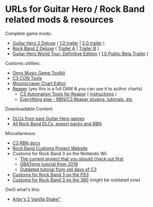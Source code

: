 # URLs for Guitar Hero / Rock Band related mods & resources

Complete game mods:
- [Guitar Hero 2 Deluxe](https://gh2-deluxe.neocities.org) ( [1.0 trailer](https://www.youtube.com/watch?v=iQTEmyWXvKA) | [2.0 trailer](https://www.youtube.com/watch?v=jWCUA6ekpL0) )
- [Rock Band 2 Deluxe](https://rb2-deluxe.neocities.org/) ( [Trailer A](https://www.youtube.com/watch?v=r75fvtEyZKI) | [Trailer B](https://www.youtube.com/watch?v=3uJfce3MoGs) )
- [Guitar Hero World Tour: Definitive Edition](https://ghwt.de) ( [1.0 Public Beta Trailer](https://www.youtube.com/watch?v=r75fvtEyZKI) )

Customs utilities:
- [Onyx Music Game Toolkit](https://github.com/mtolly/onyxite-customs)
- [C3 CON Tools](https://drive.google.com/file/d/1R4NaC6f0pcATiZogARl_4sWtoG7LLifo/view)
- [Moonscraper Chart Editor](https://github.com/FireFox2000000/Moonscraper-Chart-Editor)
- [Reaper](https://www.reaper.fm/download.php) (yes this is a full DAW & you can use it to author charts)
  - [C3 Automation Tools for Reaper](https://github.com/abefacciazzi/CAT/releases/) ( [instructions](https://rhythmgamingworld.com/forums/topic/c3-automation-tools-2/) )
  - [Everything else - RBN/C3 Reaper plugins, tutorials, etc](https://rhythmgamingworld.com/forums/topic/list-of-all-authoring-stuff-reaper-magma-tutorials-etc/)

Downloadable Content:
- [DLCs from past Guitar Hero games](https://www.youtube.com/watch?v=dJGubv1gqMk)
- [All Rock Band DLCs, export packs and RBN](https://www.youtube.com/watch?v=QFdE9tk7aXE)

Miscellaneous:
- [C3 RBN docs](http://docs.c3universe.com/rbndocs/)
- [Rock Band Customs Project Website](https://rock-band-customs.gitlab.io)
- Customs for Rock Band 3 on the Nintendo Wii
  - [The current project that you should check out first](https://gitlab.com/rock-band-customs/wii-vwii-dolphin)
  - [GBATemp tutorial from 2019](https://gbatemp.net/threads/a-guide-to-creating-rock-band-3-custom-songs.534832/)
  - [Outdated tutorial from old days of C3](https://rhythmgamingworld.com/forums/topic/how-to-playing-customs-on-wii/)
- [Customs for Rock Band 3 on the PS3](https://gitlab.com/rock-band-customs/playstation/-/wikis/home)
- [Customs for Rock Band 3 on the 360](https://rhythmgamingworld.com/forums/topic/how-to-playing-customs-on-360/) (might be outdated now)

OwO what's this:
- [Arby's 2 Vanilla Shake™](https://bit.ly/arbystwovanilla)
